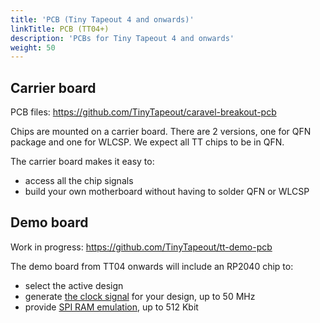 ```yaml
---
title: 'PCB (Tiny Tapeout 4 and onwards)'
linkTitle: PCB (TT04+)
description: 'PCBs for Tiny Tapeout 4 and onwards'
weight: 50
---
```


## Carrier board

PCB files: https://github.com/TinyTapeout/caravel-breakout-pcb

Chips are mounted on a carrier board. There are 2 versions, one for QFN package and one for WLCSP.
We expect all TT chips to be in QFN.

The carrier board makes it easy to:

* access all the chip signals
* build your own motherboard without having to solder QFN or WLCSP

## Demo board

Work in progress: https://github.com/TinyTapeout/tt-demo-pcb

The demo board from TT04 onwards will include an RP2040 chip to:

* select the active design
* generate [the clock signal](../clock/) for your design, up to 50 MHz
* provide [SPI RAM emulation](https://github.com/MichaelBell/spi-ram-emu), up to 512 Kbit
